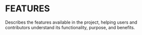 # FEATURES
Describes the features available in the project, helping users and contributors understand its functionality, 
purpose, and benefits.